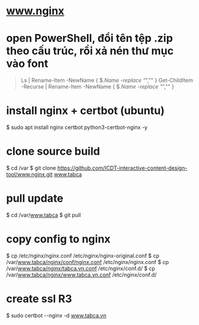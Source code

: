 # www.nginx

# open PowerShell, đổi tên tệp .zip theo cấu trúc, rồi xả nén thư mục vào font
> Ls | Rename-Item -NewName { $_.Name -replace "_","" }
> Get-ChildItem -Recurse | Rename-Item -NewName { $_.Name -replace "_","" }

# install nginx + certbot (ubuntu)
$ sudo apt install nginx certbot python3-certbot-nginx -y

# clone source build
$ cd /var
$ git clone https://github.com/ICDT-interactive-content-design-tool/www.nginx.git www.tabca

# pull update
$ cd /var/www.tabca
$ git pull

# copy config to nginx
$ cp /etc/nginx/nginx.conf /etc/nginx/nginx-original.conf
$ cp /var/www.tabca/nginx/conf/nginx.conf /etc/nginx/nginx.conf
$ cp /var/www.tabca/nginx/tabca.vn.conf /etc/nginx/conf.d/
$ cp /var/www.tabca/nginx/www.tabca.vn.conf /etc/nginx/conf.d/

# create ssl R3
$ sudo certbot --nginx -d www.tabca.vn